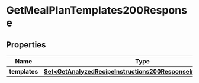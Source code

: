 

# GetMealPlanTemplates200Response

## Properties

Name | Type | Description | Notes
------------ | ------------- | ------------- | -------------
**templates** | [**Set&lt;GetAnalyzedRecipeInstructions200ResponseIngredientsInner&gt;**](GetAnalyzedRecipeInstructions200ResponseIngredientsInner.md) |  | 




